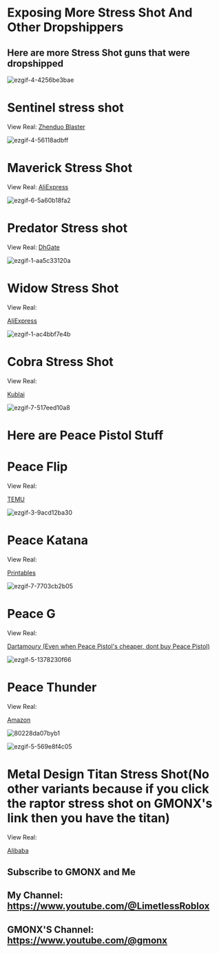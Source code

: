 # Exposing More Stress Shot And Other Dropshippers
## Here are more Stress Shot guns that were dropshipped


![ezgif-4-4256be3bae](https://github.com/StressShotExposer/Exposing-More-Stress-Shot/assets/165801377/2862ffc4-06a4-48ba-8fda-9e9f9d9381dc)



# Sentinel stress shot
View Real:
[Zhenduo Blaster](https://www.zhenduoblaster.com/LC-MG3-Electric-Shell-Eject-Foam-Dart-Blaster-Toy-Gun-p23087812.html)




![ezgif-4-56118adbff](https://github.com/StressShotExposer/Exposing-More-Stress-Shot/assets/165801377/41317356-7537-4b72-9476-57f4dc6c5950)




# Maverick Stress Shot




View Real:
[AliExpress](https://www.aliexpress.us/item/3256805939490710.html?src=google&aff_fcid=baf90ebc044442da9a1993c942b01743-1712067842241-02594-UneMJZVf&aff_fsk=UneMJZVf&aff_platform=aaf&sk=UneMJZVf&aff_trace_key=baf90ebc044442da9a1993c942b01743-1712067842241-02594-UneMJZVf&terminal_id=571e0bacbb564b2798beeab75e0f417a&afSmartRedirect=y&gatewayAdapt=glo2usa4itemAdapt)




![ezgif-6-5a60b18fa2](https://github.com/StressShotExposer/Exposing-More-Stress-Shot/assets/165801377/b6d08c50-d023-4723-9d1e-14f8fbb0fa93)



# Predator Stress shot



View Real:
[DhGate](https://www.dhgate.com/product/toy-gun-akm-electric-soft-bullet-shell-ejection/813396643.html#ENhp-en)







![ezgif-1-aa5c33120a](https://github.com/StressShotExposer/Exposing-More-Stress-Shot/assets/165801377/c9cd3a53-1a8a-47ad-8da3-34f7658ea202)






# Widow Stress Shot


View Real:


[AliExpress](https://www.aliexpress.com/item/1005006235729213.html?spm=a2g0o.productlist.main.73.4df0y7KIy7KIWW&algo_pvid=e5c54fea-1902-4ac0-ac45-65778c4ea794&algo_exp_id=e5c54fea-1902-4ac0-ac45-65778c4ea794-36&pdp_npi=4%40dis%21USD%213.23%213.23%21%21%2123.31%2123.31%21%40211b600517120821380065796e2f64%2112000036406193890%21sea%21PL%214807384073%21&curPageLogUid=870aC8QdFnXT&utparam-url=scene%3Asearch%7Cquery_from%3A)



![ezgif-1-ac4bbf7e4b](https://github.com/StressShotExposer/Exposing-More-Stress-Shot/assets/165801377/d7a5b414-d439-4975-b0b8-caf16d9b5640)






# Cobra Stress Shot


View Real:

[Kublai](https://www.kublai.shop/products/3d-printed-glock-shell-eject-blaster-fidget-stress-relief-toy-gun)





![ezgif-7-517eed10a8](https://github.com/StressShotExposer/Exposing-More-Stress-Shot/assets/165801377/10f29817-d550-4d88-849c-4bffc989446a)



# Here are Peace Pistol Stuff



# Peace Flip




View Real:



[TEMU](https://www.temu.com/carrot-knife-3d-gravity-plastic-pocket-knife-decompression-push-tag-small-toy-fun-gravity-small-carrot-knife-g-601099527123265.html?_oak_mp_inf=EMHip56m1ogBGiAwM2M0ZDY0MmFjYjQ0YjQ5OWE1NThmNGNkZDM5OWViZCDmiIqi6jE%3D&top_gallery_url=https%3A%2F%2Fimg.kwcdn.com%2Fproduct%2FFancyalgo%2FVirtualModelMatting%2Fa716ae997a2e22b8088420c14792f08d.jpg&spec_gallery_id=2044911590&refer_page_sn=10009&refer_source=0&freesia_scene=2&_oak_freesia_scene=2&_oak_rec_ext_1=MTEz&search_key=carrot%20knife%20toy&refer_page_el_sn=200049&refer_page_name=search_result&refer_page_id=10009_1712152768238_j0bgzw06oz&_x_sessn_id=jteeeio0eh)





![ezgif-3-9acd12ba30](https://github.com/StressShotExposer/Exposing-More-Stress-Shot/assets/165801377/896c8485-0fd3-406f-8740-52b9a5b28253)





# Peace Katana





View Real:




[Printables](https://www.printables.com/pl/model/543260-collapsing-katana-v2-print-in-place)




![ezgif-7-7703cb2b05](https://github.com/StressShotExposer/Exposing-More-Stress-Shot/assets/165801377/d6d4c3df-e5e0-4f1a-acc5-3c9f5b435b47)





# Peace G






View Real:




[Dartamoury (Even when Peace Pistol's cheaper, dont buy Peace Pistol)](https://dartarmoury.com/products/x2-carry-pistol-semiautomatic-blowback)





![ezgif-5-1378230f66](https://github.com/StressShotExposer/Exposing-More-Stress-Shot/assets/165801377/521430b4-fc96-40a0-bfe3-741ddb2c28fc)






# Peace Thunder



View Real:



[Amazon](https://www.amazon.com/Tovol-Zerky-Blaster-Shotgun-Ejection/dp/B09NV191F3/ref=sr_1_2?crid=E6O9R412V308&dib=eyJ2IjoiMSJ9.oESc--KplDaNujD-TU5QUhiE4gYMLrOqkYjq_WauZ-kC-OolLFKUs7UzAUlu9VH_JkynYHDaE_qZ2gcM0otjQHCo6owuZPC0fqH8-8siVYOuxpUm23jA2b5OBpUsRhNiCStrbZOIz3SNkjdoHbvJT9ED95uZN_8TTfoTIutJTAfyWKJBe_x5kn8yjjnchXSGowFagwT8brG_hQF7XKHSNo0L_maSlj861tK8zKdStNGPmAzs0M-rj7uEVtMkCDvhxTx5y0FmYFzHwv0bBy4zICcsPVcZAJC1wsOV8i-v3MU.ZXA59z_g15AC7rxnPH5aMBAgymhPH8uYNL2F30LVGMU&dib_tag=se&keywords=shooting%2Bsoft%2Bbullet%2Blauncher&qid=1712159328&sprefix=shooting%2Bsoft%2Bbulle%2Caps%2C200&sr=8-2&th=1)











![80228da07byb1](https://github.com/StressShotExposer/Exposing-More-Stress-Shot/assets/165801377/4c9bd49b-f512-4a54-8d4d-3e34b5aa5565)





![ezgif-5-569e8f4c05](https://github.com/StressShotExposer/Exposing-More-Stress-Shot/assets/165801377/89385934-27cc-4b5f-9b5f-2888465089e0)








# Metal Design Titan Stress Shot(No other variants because if you click the raptor stress shot on GMONX's link then you have the titan)







View Real:

[Alibaba](https://www.alibaba.com/product-detail/_1601046847085.html?spm=a2700.7724857.0.0.5ed632d6IwQ7Xz)







## Subscribe to GMONX and Me







## My Channel: https://www.youtube.com/@LimetlessRoblox








## GMONX'S Channel: https://www.youtube.com/@gmonx
